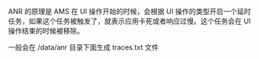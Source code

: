 ANR 的原理是 AMS 在 UI 操作开始的时候，会根据 UI 操作的类型开启一个延时任务，如果这个任务被触发了，就表示应用卡死或者响应过慢。这个任务会在 UI 操作结束的时候被移除。

一般会在 /data/anr 目录下面生成 traces.txt 文件